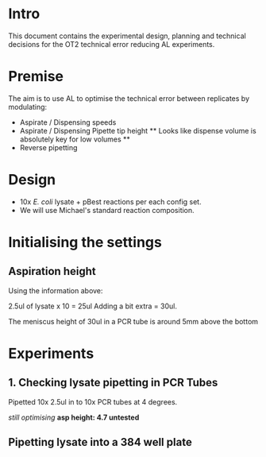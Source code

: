 # Intro

This document contains the experimental design, planning and technical decisions for the OT2 technical error reducing AL experiments.

# Premise

The aim is to use AL to optimise the technical error between replicates by modulating:

* Aspirate / Dispensing speeds
* Aspirate / Dispensing Pipette tip height  ** Looks like dispense volume is absolutely key for low volumes **
* Reverse pipetting


# Design

* 10x *E. coli* lysate + pBest reactions per each config set.
* We will use Michael's standard reaction composition.


# Initialising the settings

## Aspiration height

Using the information above:

2.5ul of lysate x 10 = 25ul
Adding a bit extra = 30ul.

The meniscus height of 30ul in a PCR tube is around 5mm above the bottom


# Experiments

## 1. Checking lysate pipetting in PCR Tubes

Pipetted 10x 2.5ul in to 10x PCR tubes at 4 degrees.

*still optimising*
**asp height: 4.7 untested** 

## Pipetting lysate into a 384 well plate
